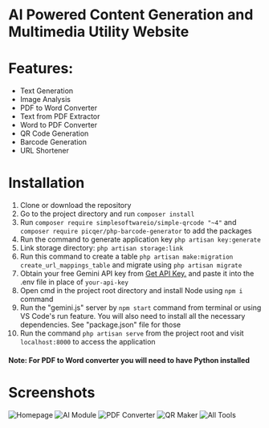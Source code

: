 # AI Powered Content Generation and Multimedia Utility Website

# Features:
* Text Generation<br>
* Image Analysis<br>
* PDF to Word Converter<br>
* Text from PDF Extractor<br>
* Word to PDF Converter<br>
* QR Code Generation<br>
* Barcode Generation<br>
* URL Shortener

# Installation

1. Clone or download the repository
2. Go to the project directory and run `composer install`
3. Run `composer require simplesoftwareio/simple-qrcode "~4"` and `composer require picqer/php-barcode-generator` to add the packages
4. Run the command to generate application key `php artisan key:generate`
5. Link storage directory: `php artisan storage:link`
6. Run this command to create a table `php artisan make:migration create_url_mappings_table` and migrate using `php artisan migrate`
7. Obtain your free Gemini API key from [Get API Key.](https://makersuite.google.com/app/apikey) and paste it into the .env file in place of `your-api-key`
8. Open cmd in the project root directory and install Node using `npm i` command
9. Run the "gemini.js" server by `npm start` command from terminal or using VS Code's run feature. You will also need to install all the necessary dependencies. See "package.json" file for those
10. Run the command `php artisan serve` from the project root and visit `localhost:8000` to access the application

<h4>Note: For PDF to Word converter you will need to have Python installed</h4>

# Screenshots

![Homepage](https://github.com/Omais-Rana/ContentCraft/blob/main/Screenshots/Home.png)
![AI Module](https://github.com/Omais-Rana/ContentCraft/blob/main/Screenshots/AI%20Text%20Generator.png)
![PDF Converter](https://github.com/Omais-Rana/ContentCraft/blob/main/Screenshots/Convert%20PDF.png)
![QR Maker](https://github.com/Omais-Rana/ContentCraft/blob/main/Screenshots/QR%20Code%20Maker.png)
![All Tools](https://github.com/Omais-Rana/ContentCraft/blob/main/Screenshots/Tools.png)
 
